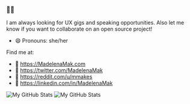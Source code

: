 ### 👋🦄

I am always looking for UX gigs and speaking opportunities. Also let me know if you want to collaborate on an open source project!

<!--
- 🔭 I’m currently working on ...
- 🌱 I’m currently learning ...
- 👯 I’m looking to collaborate on ...
- 🤔 I’m looking for help with ...
- 💬 Ask me about ...
-->

- 😄 Pronouns: she/her

Find me at:

- 🎨 https://MadelenaMak.com
- 🐤 https://twitter.com/MadelenaMak
- 🤖 https://reddit.com/u/mmakes
- 💼 https://linkedin.com/in/MadelenaMak

![My GitHub Stats](https://github-readme-stats.vercel.app/api?username=Madelena&count_private=true&show_icons=true&title_color=C30052&icon_color=C30052&text_color=FFFFFF&bg_color=000000&hide_border=true#gh-dark-mode-only)
![My GitHub Stats](https://github-readme-stats.vercel.app/api?username=Madelena&count_private=true&show_icons=true&title_color=C30052&icon_color=C30052&hide_border=true#gh-light-mode-only)

